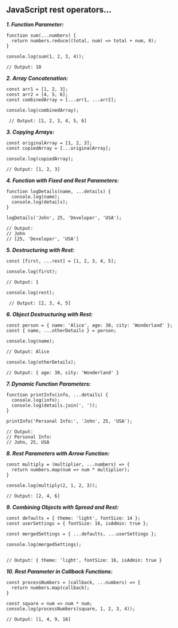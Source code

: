 ## JavaScript rest operators...

***1. Function Parameter:***
```
function sum(...numbers) {
  return numbers.reduce((total, num) => total + num, 0);
}

console.log(sum(1, 2, 3, 4));

// Output: 10

```
***2. Array Concatenation:***
```
const arr1 = [1, 2, 3];
const arr2 = [4, 5, 6];
const combinedArray = [...arr1, ...arr2];

console.log(combinedArray);

 // Output: [1, 2, 3, 4, 5, 6]

```
***3. Copying Arrays:***
```
const originalArray = [1, 2, 3];
const copiedArray = [...originalArray];

console.log(copiedArray);

// Output: [1, 2, 3]

```
***4. Function with Fixed and Rest Parameters:***
```
function logDetails(name, ...details) {
  console.log(name);
  console.log(details);
}

logDetails('John', 25, 'Developer', 'USA');

// Output:
// John
// [25, 'Developer', 'USA']

```
***5. Destructuring with Rest:***
```
const [first, ...rest] = [1, 2, 3, 4, 5];

console.log(first);

// Output: 1

console.log(rest);

 // Output: [2, 3, 4, 5]

```
***6. Object Destructuring with Rest:***
```
const person = { name: 'Alice', age: 30, city: 'Wonderland' };
const { name, ...otherDetails } = person;

console.log(name);

// Output: Alice

console.log(otherDetails);

// Output: { age: 30, city: 'Wonderland' }

```
***7. Dynamic Function Parameters:***
```
function printInfo(info, ...details) {
  console.log(info);
  console.log(details.join(', '));
}

printInfo('Personal Info:', 'John', 25, 'USA');

// Output:
// Personal Info:
// John, 25, USA

```
***8. Rest Parameters with Arrow Function:***
```
const multiply = (multiplier, ...numbers) => {
  return numbers.map(num => num * multiplier);
}

console.log(multiply(2, 1, 2, 3));

// Output: [2, 4, 6]

```
***9. Combining Objects with Spread and Rest:***
```
const defaults = { theme: 'light', fontSize: 14 };
const userSettings = { fontSize: 16, isAdmin: true };

const mergedSettings = { ...defaults, ...userSettings };

console.log(mergedSettings);


// Output: { theme: 'light', fontSize: 16, isAdmin: true }

```
***10. Rest Parameter in Callback Functions:***
```
const processNumbers = (callback, ...numbers) => {
  return numbers.map(callback);
}

const square = num => num * num;
console.log(processNumbers(square, 1, 2, 3, 4));

// Output: [1, 4, 9, 16]

```
